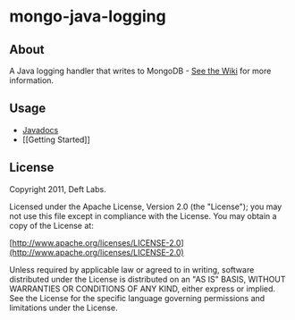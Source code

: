 
mongo-java-logging
=============

About
------------

A Java logging handler that writes to MongoDB - [See the Wiki](https://github.com/deftlabs/mongo-java-logging/wiki) for more information.

Usage
------------

* [Javadocs](http://api.deftlabs.com/mongo-java-logging)
* [[Getting Started]]

License
------------

Copyright 2011, Deft Labs.

Licensed under the Apache License, Version 2.0 (the "License");
you may not use this file except in compliance with the License.
You may obtain a copy of the License at:

[http://www.apache.org/licenses/LICENSE-2.0](http://www.apache.org/licenses/LICENSE-2.0)

Unless required by applicable law or agreed to in writing, software
distributed under the License is distributed on an "AS IS" BASIS,
WITHOUT WARRANTIES OR CONDITIONS OF ANY KIND, either express or implied.
See the License for the specific language governing permissions and
limitations under the License.

